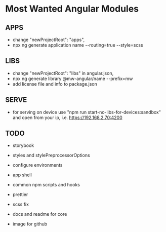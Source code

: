# Most Wanted Angular Modules

## APPS
- change "newProjectRoot": "apps",
- npx ng generate application name --routing=true --style=scss

## LIBS
- change "newProjectRoot": "libs" in angular.json,
- npx ng generate library @mw-angular/name --prefix=mw
- add license file and info to package.json

## SERVE
- for serving on device use "npm run start-no-libs-for-devices:sandbox" and open
  from your ip, i.e. https://192.168.2.70:4200

## TODO
- storybook
- styles and stylePreprocessorOptions
- configure environments
- app shell
- common npm scripts and hooks
- prettier
- scss fix

- docs and readme for core
- image for github
